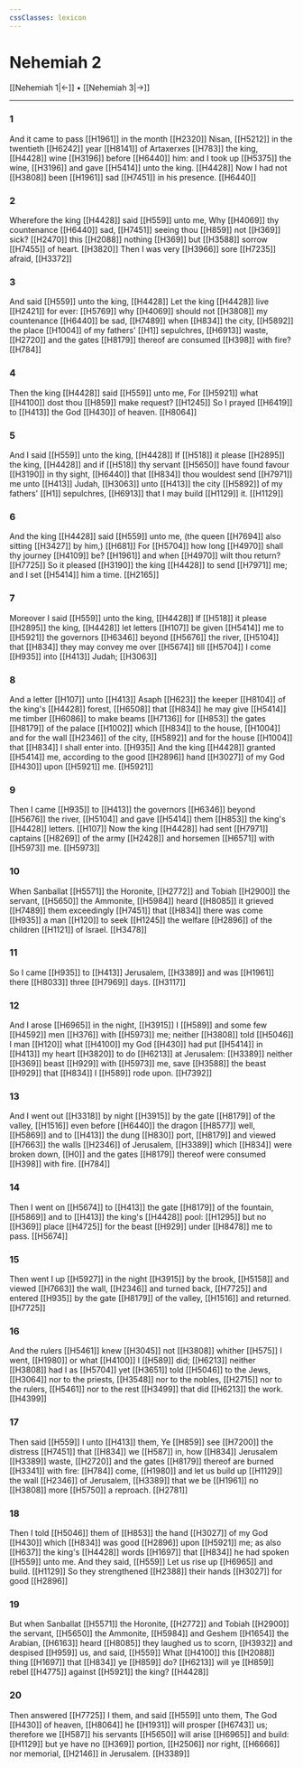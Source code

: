 ```yaml
---
cssClasses: lexicon
---
```

# Nehemiah 2

[[Nehemiah 1|←]] • [[Nehemiah 3|→]]

---

### 1
And it came to pass [[H1961]] in the month [[H2320]] Nisan, [[H5212]] in the twentieth [[H6242]] year [[H8141]] of Artaxerxes [[H783]] the king, [[H4428]] wine [[H3196]] before [[H6440]] him: and I took up [[H5375]] the wine, [[H3196]] and gave [[H5414]] unto the king. [[H4428]] Now I had not [[H3808]] been [[H1961]] sad [[H7451]] in his presence. [[H6440]]

### 2
Wherefore the king [[H4428]] said [[H559]] unto me, Why [[H4069]] thy countenance [[H6440]] sad, [[H7451]] seeing thou [[H859]] not [[H369]] sick? [[H2470]] this [[H2088]] nothing [[H369]] but [[H3588]] sorrow [[H7455]] of heart. [[H3820]] Then I was very [[H3966]] sore [[H7235]] afraid, [[H3372]]

### 3
And said [[H559]] unto the king, [[H4428]] Let the king [[H4428]] live [[H2421]] for ever: [[H5769]] why [[H4069]] should not [[H3808]] my countenance [[H6440]] be sad, [[H7489]] when [[H834]] the city, [[H5892]] the place [[H1004]] of my fathers' [[H1]] sepulchres, [[H6913]] waste, [[H2720]] and the gates [[H8179]] thereof are consumed [[H398]] with fire? [[H784]]

### 4
Then the king [[H4428]] said [[H559]] unto me, For [[H5921]] what [[H4100]] dost thou [[H859]] make request? [[H1245]] So I prayed [[H6419]] to [[H413]] the God [[H430]] of heaven. [[H8064]]

### 5
And I said [[H559]] unto the king, [[H4428]] If [[H518]] it please [[H2895]] the king, [[H4428]] and if [[H518]] thy servant [[H5650]] have found favour [[H3190]] in thy sight, [[H6440]] that [[H834]] thou wouldest send [[H7971]] me unto [[H413]] Judah, [[H3063]] unto [[H413]] the city [[H5892]] of my fathers' [[H1]] sepulchres, [[H6913]] that I may build [[H1129]] it. [[H1129]]

### 6
And the king [[H4428]] said [[H559]] unto me, (the queen [[H7694]] also sitting [[H3427]] by him,) [[H681]] For [[H5704]] how long [[H4970]] shall thy journey [[H4109]] be? [[H1961]] and when [[H4970]] wilt thou return? [[H7725]] So it pleased [[H3190]] the king [[H4428]] to send [[H7971]] me; and I set [[H5414]] him a time. [[H2165]]

### 7
Moreover I said [[H559]] unto the king, [[H4428]] If [[H518]] it please [[H2895]] the king, [[H4428]] let letters [[H107]] be given [[H5414]] me to [[H5921]] the governors [[H6346]] beyond [[H5676]] the river, [[H5104]] that [[H834]] they may convey me over [[H5674]] till [[H5704]] I come [[H935]] into [[H413]] Judah; [[H3063]]

### 8
And a letter [[H107]] unto [[H413]] Asaph [[H623]] the keeper [[H8104]] of the king's [[H4428]] forest, [[H6508]] that [[H834]] he may give [[H5414]] me timber [[H6086]] to make beams [[H7136]]  for [[H853]] the gates [[H8179]] of the palace [[H1002]] which [[H834]] to the house, [[H1004]] and for the wall [[H2346]] of the city, [[H5892]] and for the house [[H1004]] that [[H834]] I shall enter into. [[H935]] And the king [[H4428]] granted [[H5414]] me, according to the good [[H2896]] hand [[H3027]] of my God [[H430]] upon [[H5921]] me. [[H5921]]

### 9
Then I came [[H935]] to [[H413]] the governors [[H6346]] beyond [[H5676]] the river, [[H5104]] and gave [[H5414]]  them [[H853]] the king's [[H4428]] letters. [[H107]] Now the king [[H4428]] had sent [[H7971]] captains [[H8269]] of the army [[H2428]] and horsemen [[H6571]] with [[H5973]] me. [[H5973]]

### 10
When Sanballat [[H5571]] the Horonite, [[H2772]] and Tobiah [[H2900]] the servant, [[H5650]] the Ammonite, [[H5984]] heard [[H8085]] it grieved [[H7489]] them exceedingly [[H7451]] that [[H834]] there was come [[H935]] a man [[H120]] to seek [[H1245]] the welfare [[H2896]] of the children [[H1121]] of Israel. [[H3478]]

### 11
So I came [[H935]] to [[H413]] Jerusalem, [[H3389]] and was [[H1961]] there [[H8033]] three [[H7969]] days. [[H3117]]

### 12
And I arose [[H6965]] in the night, [[H3915]] I [[H589]] and some few [[H4592]] men [[H376]] with [[H5973]] me; neither [[H3808]] told [[H5046]] I man [[H120]] what [[H4100]] my God [[H430]] had put [[H5414]] in [[H413]] my heart [[H3820]] to do [[H6213]] at Jerusalem: [[H3389]] neither [[H369]] beast [[H929]] with [[H5973]] me, save [[H3588]] the beast [[H929]] that [[H834]] I [[H589]] rode upon. [[H7392]]

### 13
And I went out [[H3318]] by night [[H3915]] by the gate [[H8179]] of the valley, [[H1516]] even before [[H6440]] the dragon [[H8577]] well, [[H5869]] and to [[H413]] the dung [[H830]] port, [[H8179]] and viewed [[H7663]] the walls [[H2346]] of Jerusalem, [[H3389]] which [[H834]] were broken down, [[H0]] and the gates [[H8179]] thereof were consumed [[H398]] with fire. [[H784]]

### 14
Then I went on [[H5674]] to [[H413]] the gate [[H8179]] of the fountain, [[H5869]] and to [[H413]] the king's [[H4428]] pool: [[H1295]] but no [[H369]] place [[H4725]] for the beast [[H929]] under [[H8478]] me to pass. [[H5674]]

### 15
Then went I up [[H5927]] in the night [[H3915]] by the brook, [[H5158]] and viewed [[H7663]] the wall, [[H2346]] and turned back, [[H7725]] and entered [[H935]] by the gate [[H8179]] of the valley, [[H1516]] and returned. [[H7725]]

### 16
And the rulers [[H5461]] knew [[H3045]] not [[H3808]] whither [[H575]] I went, [[H1980]] or what [[H4100]] I [[H589]] did; [[H6213]] neither [[H3808]] had I as [[H5704]] yet [[H3651]] told [[H5046]] to the Jews, [[H3064]] nor to the priests, [[H3548]] nor to the nobles, [[H2715]] nor to the rulers, [[H5461]] nor to the rest [[H3499]] that did [[H6213]] the work. [[H4399]]

### 17
Then said [[H559]] I unto [[H413]] them, Ye [[H859]] see [[H7200]] the distress [[H7451]] that [[H834]] we [[H587]] in, how [[H834]] Jerusalem [[H3389]] waste, [[H2720]] and the gates [[H8179]] thereof are burned [[H3341]] with fire: [[H784]] come, [[H1980]] and let us build up [[H1129]] the wall [[H2346]] of Jerusalem, [[H3389]] that we be [[H1961]] no [[H3808]] more [[H5750]] a reproach. [[H2781]]

### 18
Then I told [[H5046]]  them of [[H853]] the hand [[H3027]] of my God [[H430]] which [[H834]] was good [[H2896]] upon [[H5921]] me; as also [[H637]] the king's [[H4428]] words [[H1697]] that [[H834]] he had spoken [[H559]] unto me. And they said, [[H559]] Let us rise up [[H6965]] and build. [[H1129]] So they strengthened [[H2388]] their hands [[H3027]] for good [[H2896]]

### 19
But when Sanballat [[H5571]] the Horonite, [[H2772]] and Tobiah [[H2900]] the servant, [[H5650]] the Ammonite, [[H5984]] and Geshem [[H1654]] the Arabian, [[H6163]] heard [[H8085]] they laughed us to scorn, [[H3932]] and despised [[H959]] us, and said, [[H559]] What [[H4100]] this [[H2088]] thing [[H1697]] that [[H834]] ye [[H859]] do? [[H6213]] will ye [[H859]] rebel [[H4775]] against [[H5921]] the king? [[H4428]]

### 20
Then answered [[H7725]] I them, and said [[H559]] unto them, The God [[H430]] of heaven, [[H8064]] he [[H1931]] will prosper [[H6743]] us; therefore we [[H587]] his servants [[H5650]] will arise [[H6965]] and build: [[H1129]] but ye have no [[H369]] portion, [[H2506]] nor right, [[H6666]] nor memorial, [[H2146]] in Jerusalem. [[H3389]]